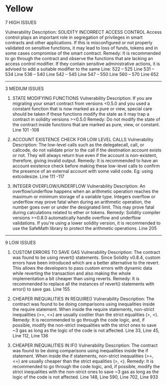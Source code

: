 # Yellow
7 HIGH ISSUES


Vulnerability Description:
SOLIDITY INCORRECT ACCESS CONTROL
Access control plays an important role in segregation of privileges in smart contracts and other applications. If this is misconfigured or not properly validated on sensitive functions, it may lead to loss of funds, tokens and in some cases compromise of the smart contract.
Remedy:
It is recommended to go through the contract and observe the functions that are lacking an access control modifier. If they contain sensitive administrative actions, it is advised to add a suitable modifier to the same
Line: 522 – 525
Line 531 – 534
Line 536 – 540
Line 542 – 545
Line 547 – 550
Line 560 – 570
Line 652

*************************************************************
3 MEDIUM ISSUES

1.	STATE MODIFYING FUNCTIONS
Vulnerability Description:
If you are migrating your smart contract from versions <0.5.0 and you used a constant function that is now marked as a pure or view, special care should be taken if these functions modify the state as it may trap a contract in solidity versions >=0.5.0
Remedy:
Do not modify the state of the contract inside functions that are marked as pure, view, or constant.
Line 101 -108

2.	ACCOUNT EXISTENCE CHECK FOR LOW LEVEL CALLS
Vulnerability Description:
The low-level calls such as the delegatecall, call, or callcode, do not validate prior to the call if the destination account exists or not. They will always return true even if the account is non-existent, therefore, giving invalid output.
Remedy:
It is recommended to have an account existence check before making these low-level calls to confirm the presence of an external account with some valid code. Eg: using extcodesize.
Line 111 -117

3.	INTEGER OVERFLOW/UNDERFLOW
Vulnerability Description:
An overflow/underflow happens when an arithmetic operation reaches the maximum or minimum storage of a variable type. Integers overflow or underflow may prove fatal when during an arithmetic operation, the number goes over or under the designated limit. This may prove fatal during calculations related to ether or tokens.
Remedy:
Solidity compiler versions >=0.8.0 automatically handle overflow and underflow validations. If you're using a lower solidity version, it is recommended to use the SafeMath library to protect the arithmetic operations.
Line 205

***********************************************







9	LOW ISSUES
1.	CUSTOM ERRORS TO SAVE GAS
Vulnerability Description:
The contract was found to be using revert() statements. Since Solidity v0.8.4, custom errors have been introduced which are a better alternative to the revert. This allows the developers to pass custom errors with dynamic data while reverting the transaction and also making the whole implementation a bit cheaper than using reverts.
Remedy:
It is recommended to replace all the instances of revert() statements with error() to save gas.
Line 155



2.	CHEAPER INEQUALITIES IN REQUIRE()
Vulnerability Description:
The contract was found to be doing comparisons using inequalities inside the require statement. When inside the require statements, non-strict inequalities (>=, <=) are usually costlier than the strict equalities (>, <).
Remedy:
It is recommended to go through the code logic, and, if possible, modify the non-strict inequalities with the strict ones to save ~3 gas as long as the logic of the code is not affected.
Line 33,		Line 45,	Line 112,	Line 136

3.	CHEAPER INEQUALITIES IN IF()
Vulnerability Description:
The contract was found to be doing comparisons using inequalities inside the if statement. When inside the if statements, non-strict inequalities (>=, <=) are usually cheaper than the strict equalities (>, <).
Remedy:
It is recommended to go through the code logic, and, if possible, modify the strict inequalities with the non-strict ones to save ~3 gas as long as the logic of the code is not affected.
Line 148,		Line 590,	Line 702,	Line 933

